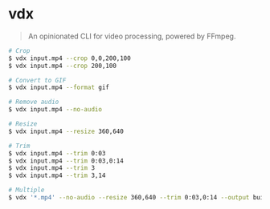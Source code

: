 # vdx

> An opinionated CLI for video processing, powered by FFmpeg.

```sh
# Crop
$ vdx input.mp4 --crop 0,0,200,100
$ vdx input.mp4 --crop 200,100

# Convert to GIF
$ vdx input.mp4 --format gif

# Remove audio
$ vdx input.mp4 --no-audio

# Resize
$ vdx input.mp4 --resize 360,640

# Trim
$ vdx input.mp4 --trim 0:03
$ vdx input.mp4 --trim 0:03,0:14
$ vdx input.mp4 --trim 3
$ vdx input.mp4 --trim 3,14

# Multiple
$ vdx '*.mp4' --no-audio --resize 360,640 --trim 0:03,0:14 --output build --parallel 2
```
